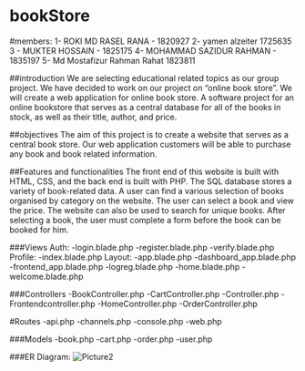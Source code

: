 # bookStore

#members:
1- ROKI MD RASEL RANA - 1820927 
2- yamen alzeiter 1725635 
3 - MUKTER HOSSAIN - 1825175 
4- MOHAMMAD SAZIDUR RAHMAN - 1835197 
5- Md Mostafizur Rahman Rahat 1823811


##introduction
We are selecting educational related topics as our group project. We have decided to work on our project on “online book store”. We will create a web application for online book store. A software project for an online bookstore that serves as a central database for all of the books in stock, as well as their title, author, and price.

##objectives
The aim of this project is to create a website that serves as a central book store. Our web application customers will be able to purchase any book and book related information. 

##Features and functionalities
The front end of this website is built with HTML, CSS, and the back end is built with PHP. The SQL database stores a variety of book-related data. A user can find a various selection of books organised by category on the website. The user can select a book and view the price. The website can also be used to search for unique books. After selecting a book, the user must complete a form before the book can be booked for him.

###Views 
Auth:
-login.blade.php
-register.blade.php
-verify.blade.php
Profile:
-index.blade.php
Layout:
-app.blade.php
-dashboard_app.blade.php
-frontend_app.blade.php
-logreg.blade.php
-home.blade.php
-welcome.blade.php

###Controllers
-BookController.php
-CartController.php
-Controller.php
-Frontendcontroller.php
-HomeController.php
-OrderController.php

#Routes
-api.php
-channels.php
-console.php
-web.php

###Models
-book.php
-cart.php
-order.php
-user.php

###ER Diagram: 
![Picture2](https://user-images.githubusercontent.com/54634127/171666469-198a43db-d844-4189-980c-860a3d467bcf.png)
